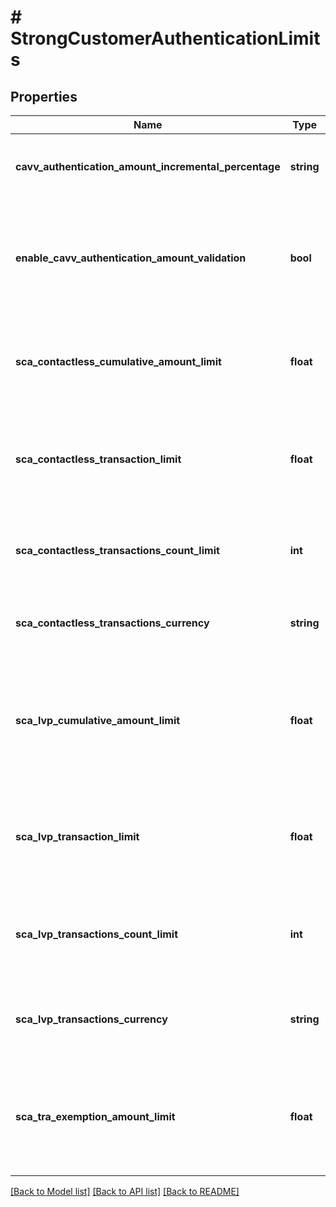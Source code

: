 # # StrongCustomerAuthenticationLimits

## Properties

Name | Type | Description | Notes
------------ | ------------- | ------------- | -------------
**cavv_authentication_amount_incremental_percentage** | **string** | If you have enabled CAVV authentication amount validation, the value of this field specifies the maximum allowable variance between the authorization amount and the 3D Secure authentication amount. Expressed as a percentage. | [optional] [readonly]
**enable_cavv_authentication_amount_validation** | **bool** | If set to &#x60;true&#x60;, Marqeta validates the amount in the authorization transaction against the amount in the 3D Secure authentication attempt. If the authorization amount is greater than the 3D Secure authentication amount, Marqeta rejects the transaction. You can specify an allowable variance for the 3D Secure authentication amount in the &#x60;cavv_authentication_amount_incremental_percentage&#x60; field. | [optional] [readonly]
**sca_contactless_cumulative_amount_limit** | **float** | Specifies the cumulative limit of transactions the cardholder can perform before receiving an SCA challenge.  A value of &#x60;0&#x60; in this field means that the cumulative amount spent in contactless POS transactions performed by the cardholder does not impact the decision of whether or not an SCA challenge is served. | [optional] [readonly]
**sca_contactless_transaction_limit** | **float** | Specifies the maximum allowable amount for a single contactless point-of-sale (POS) transaction, above which the cardholder receives a strong customer authentication (SCA) challenge.  A value of &#x60;0&#x60; in this field means that the amount of any single contactless POS transaction performed by the cardholder does not impact the decision of whether or not an SCA challenge is served. | [optional] [readonly]
**sca_contactless_transactions_count_limit** | **int** | Specifies the number of contactless POS transactions the cardholder can perform before receiving an SCA challenge.  A value of &#x60;0&#x60; in this field means that the number of contactless POS transactions performed by the cardholder does not impact the decision of whether or not an SCA challenge is served. | [optional] [readonly]
**sca_contactless_transactions_currency** | **string** | Specifies the currency type for contactless POS transactions.  This field is required if either the &#x60;sca_contactless_transaction_limit&#x60; field or the &#x60;sca_contactless_cumulative_amount_limit&#x60; field in this object contains a value, even if that value is &#x60;0&#x60;. | [optional] [readonly]
**sca_lvp_cumulative_amount_limit** | **float** | Specifies the cumulative limit of LVP e-commerce transactions the cardholder can perform before receiving an SCA challenge.  For example, if you set the value of this field to &#x60;100.00&#x60;, your cardholder can perform two transactions for &#x60;30.00&#x60; and two transactions for &#x60;20.00&#x60; before receiving an SCA challenge.  If you leave this field blank, the cumulative amount spent in LVP e-commerce transactions performed by the cardholder does not impact the decision of whether or not an SCA challenge is served. | [optional] [readonly]
**sca_lvp_transaction_limit** | **float** | Specifies the maximum allowable amount for a single low-value payment (LVP) e-commerce transaction, above which the cardholder receives a strong customer authentication (SCA) challenge.  If you leave this field blank, the amount of any single LVP e-commerce transaction performed by the cardholder does not impact the decision of whether or not an SCA challenge is served. | [optional] [readonly]
**sca_lvp_transactions_count_limit** | **int** | Specifies the number of LVP e-commerce transactions the cardholder can perform before receiving an SCA challenge.  If you leave this field blank, the total number of LVP e-commerce transactions performed by the cardholder does not impact the decision of whether or not an SCA challenge is served. | [optional] [readonly]
**sca_lvp_transactions_currency** | **string** | Specifies the currency type for LVP e-commerce transaction limits.  This field is required if any one of the &#x60;sca_lvp_transaction_limit&#x60;, &#x60;sca_lvp_cumulative_amount_limit&#x60;, or &#x60;sca_lvp_transactions_count_limit&#x60; fields in this object contains a value, even if that value is &#x60;0&#x60;. | [optional] [readonly]
**sca_tra_exemption_amount_limit** | **float** | Specifies the maximum allowable amount for a single low-value payment (LVP) e-commerce transaction with transaction risk analysis (TRA) exemption sent by the merchant or acquirer. If the transaction amount exceeds the specified limit, then the transaction is either approved or it receives a strong customer authentication (SCA) challenge based on &#x60;sca_lvp_transaction_limit&#x60; and &#x60;sca_lvp_transactions_currency&#x60;. | [optional] [readonly]

[[Back to Model list]](../../README.md#models) [[Back to API list]](../../README.md#endpoints) [[Back to README]](../../README.md)
